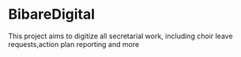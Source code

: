 # BibareDigital
This project aims to digitize all secretarial work, including choir leave requests,action plan reporting  and more

